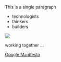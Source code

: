 <html>
<head>

<title>my first page</title>
</head>
<body>
<p>This is a single paragraph</p>
<ul>
<li>technologists</li>
  <li>thinkers</li>
  <li>builders</li>
</ul>
<!_image upload first write folder-name then link and filename.png/.jpg_>
<img src="image/image.jpg">
<p>working together ... </p>
<a href="http://www.google.com">Google Manifesto</a>
</body>
</html>
